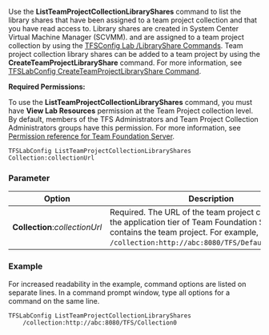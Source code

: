 
Use the **ListTeamProjectCollectionLibraryShares** command to list the
library shares that have been assigned to a team project collection and
that you have read access to. Library shares are created in System
Center Virtual Machine Manager (SCVMM). and are assigned to a team
project collection by using the [TFSConfig Lab /LibraryShare Commands](lab-libraryshare.md). 
Team project collection library shares can be added to a team project by
using the **CreateTeamProjectLibraryShare** command. For more
information, see [TFSLabConfig CreateTeamProjectLibraryShare Command](#createteamprojectlibraryshare).

**Required Permissions:**

To use the **ListTeamProjectCollectionLibraryShares** command, you must
have **View Lab Resources** permission at the Team Project collection
level. By default, members of the TFS Administrators and Team Project
Collection Administrators groups have this permission. For more
information, see [Permission reference for Team Foundation Server](../../../security/permissions.md).


    TFSLabConfig ListTeamProjectCollectionLibraryShares
    Collection:collectionUrl


### Parameter


| Option | Description |
| --- | --- |
| **Collection**:*collectionUrl* | Required. The URL of the team project collection on the application tier of Team Foundation Server that contains the team project. For example, ```/collection:http://abc:8080/TFS/DefaultCollection```.  |



### Example

For increased readability in the example, command options are listed on
separate lines. In a command prompt window, type all options for a
command on the same line.


    TFSLabConfig ListTeamProjectCollectionLibraryShares
        /collection:http://abc:8080/TFS/Collection0


